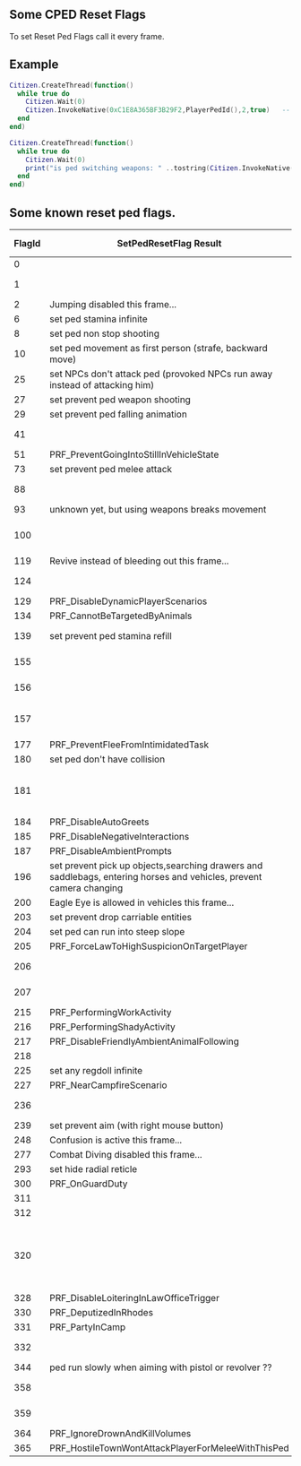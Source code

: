 ## Some CPED Reset Flags

To set Reset Ped Flags call it every frame.

## Example

```lua
Citizen.CreateThread(function()
  while true do
    Citizen.Wait(0)
    Citizen.InvokeNative(0xC1E8A365BF3B29F2,PlayerPedId(),2,true)   -- SetPedResetFlag, flag 2 is preventing ped to jump
  end
end)

Citizen.CreateThread(function()
  while true do
    Citizen.Wait(0)
    print("is ped switching weapons: " ..tostring(Citizen.InvokeNative(0xAF9E59B1B1FBF2A0,PlayerPedId(),332)))   -- GetPedResetFlag, flag 332 - check is ped switching weapons
  end
end)
```

<h2>Some known reset ped flags.</h2>

FlagId | SetPedResetFlag Result | GetPedResetFlag Result
----------- | ----------------- | ---------------------
0 | | PRF_IsAiming
1	| | is ped ascending ??
2	| Jumping disabled this frame... |
6	| set ped stamina infinite |
8	| set ped non stop shooting |
10	| set ped movement as first person (strafe, backward move) |
25	| set NPCs don't attack ped (provoked NPCs run away instead of attacking him) |
27	| set prevent ped weapon shooting |
29	| set prevent ped falling animation |
41  |  | is ped driving vehicle
51  | PRF_PreventGoingIntoStillInVehicleState |
73	| set prevent ped melee attack |
88	|  | NPC grabbed player ped ??
93	| unknown yet, but using weapons breaks movement |
100 |  | is ped running melee combat action
119 | Revive instead of bleeding out this frame... |
124 |  | is ped shuffling vehicle seat
129 | PRF_DisableDynamicPlayerScenarios |
134 | PRF_CannotBeTargetedByAnimals |
139	| set prevent ped stamina refill | is trying melee attack ??
155 |  | is ped seeking cover position
156 |  | is ped leaving cover position
157	|  | is ped in ragdoll with pistol or revolver
177 | PRF_PreventFleeFromIntimidatedTask |
180	| set ped don't have collision |
181 |  | is ped using scenario with musical intrument ??
184 | PRF_DisableAutoGreets |
185	| PRF_DisableNegativeInteractions |
187 | PRF_DisableAmbientPrompts |
196	| set prevent pick up objects,searching drawers and saddlebags, entering horses and vehicles, prevent camera changing |
200 | Eagle Eye is allowed in vehicles this frame... |
203	| set prevent drop carriable entities |
204 | set ped can run into steep slope |
205 | PRF_ForceLawToHighSuspicionOnTargetPlayer |
206 |  | is ped jumping/in the air??
207 |  | is ped jumping/in the air??
215 | PRF_PerformingWorkActivity |
216 | PRF_PerformingShadyActivity |
217 | PRF_DisableFriendlyAmbientAnimalFollowing |
218	|  | is opening doors
225	| set any regdoll infinite | is ped in ragdoll
227 | PRF_NearCampfireScenario |
236 |  | is ped hitching horse
239	| set prevent aim (with right mouse button) |
248	| Confusion is active this frame... |
277	| Combat Diving disabled this frame... |
293	| set hide radial reticle |
300 | PRF_OnGuardDuty |
311	|  | is aiming
312	|  | is attacking
320 |  | is ped aiming with throw weapon by holding both mouse click buttons
328 | PRF_DisableLoiteringInLawOfficeTrigger |
330 | PRF_DeputizedInRhodes |
331 | PRF_PartyInCamp |
332	|  | is switching weapons
344 | ped run slowly when aiming with pistol or revolver ?? |
358 |  | is ped jumping/in the air??
359 |  | is ped jumping/in the air??
364 | PRF_IgnoreDrownAndKillVolumes |
365 | PRF_HostileTownWontAttackPlayerForMeleeWithThisPed |